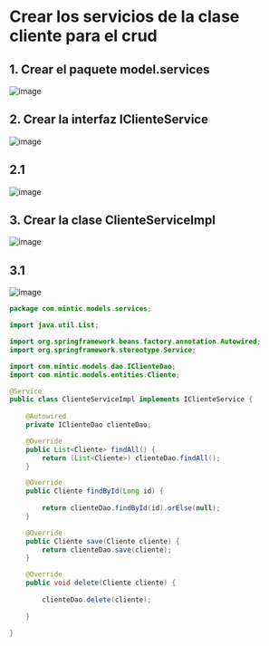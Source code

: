 # Crear los servicios de la clase cliente para el crud

## 1. Crear el paquete model.services 

![image](https://user-images.githubusercontent.com/31961588/194678637-222dda59-605f-45bb-9d9e-f7e86d27079d.png)

## 2. Crear la interfaz IClienteService

![image](https://user-images.githubusercontent.com/31961588/194678707-8406be5e-9ff5-42fa-a4f6-c27a51128b93.png)

## 2.1 

![image](https://user-images.githubusercontent.com/31961588/194678883-10a178bf-19c0-4e66-941d-4d06b2488b8b.png)

## 3. Crear la clase ClienteServiceImpl 


![image](https://user-images.githubusercontent.com/31961588/194678955-b05e7f34-16ea-48c9-ac74-d3b31efa1ed5.png)

## 3.1 

![image](https://user-images.githubusercontent.com/31961588/194679309-27a3965d-4700-44e3-ba85-2ffa02a5d49f.png)


```Java
package com.mintic.models.services;

import java.util.List;

import org.springframework.beans.factory.annotation.Autowired;
import org.springframework.stereotype.Service;

import com.mintic.models.dao.IClienteDao;
import com.mintic.models.entities.Cliente;

@Service
public class ClienteServiceImpl implements IClienteService {
	
	@Autowired
	private IClienteDao clienteDao;

	@Override
	public List<Cliente> findAll() {	
		return (List<Cliente>) clienteDao.findAll();
	}

	@Override
	public Cliente findById(Long id) {
		
		return clienteDao.findById(id).orElse(null);
	}

	@Override
	public Cliente save(Cliente cliente) {		
		return clienteDao.save(cliente);
	}

	@Override
	public void delete(Cliente cliente) {
		
		clienteDao.delete(cliente);
		
	}

}

```
